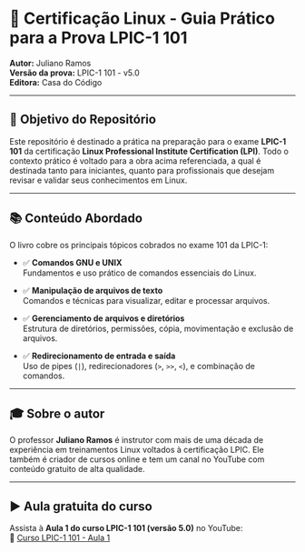 # 📘 Certificação Linux - Guia Prático para a Prova LPIC-1 101  
**Autor:** Juliano Ramos  
**Versão da prova:** LPIC-1 101 - v5.0  
**Editora:** Casa do Código  

---

## 🎯 Objetivo do Repositório

Este repositório é destinado a prática na preparação para o exame **LPIC-1 101** da certificação **Linux Professional Institute Certification (LPI)**. Todo o contexto prático é voltado para a obra acima referenciada, a qual é destinada tanto para iniciantes, quanto para profissionais que desejam revisar e validar seus conhecimentos em Linux.

---

## 📚 Conteúdo Abordado

O livro cobre os principais tópicos cobrados no exame 101 da LPIC-1:

- ✅ **Comandos GNU e UNIX**  
  Fundamentos e uso prático de comandos essenciais do Linux.

- ✅ **Manipulação de arquivos de texto**  
  Comandos e técnicas para visualizar, editar e processar arquivos.

- ✅ **Gerenciamento de arquivos e diretórios**  
  Estrutura de diretórios, permissões, cópia, movimentação e exclusão de arquivos.

- ✅ **Redirecionamento de entrada e saída**  
  Uso de pipes (`|`), redirecionadores (`>`, `>>`, `<`), e combinação de comandos.

---

## 🎓 Sobre o autor

O professor **Juliano Ramos** é instrutor com mais de uma década de experiência em treinamentos Linux voltados à certificação LPIC. Ele também é criador de cursos online e tem um canal no YouTube com conteúdo gratuito de alta qualidade.

---

## ▶️ Aula gratuita do curso

Assista à **Aula 1 do curso LPIC-1 101 (versão 5.0)** no YouTube:  
🔗 [Curso LPIC-1 101 - Aula 1](https://www.youtube.com/watch?v=LO-jQMcGsLU)
